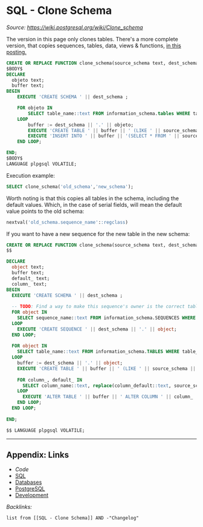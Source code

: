 # SQL - Clone Schema

*Source: https://wiki.postgresql.org/wiki/Clone_schema*

The version in this page only clones tables. There's a more complete version, that copies sequences, tables, data, views & functions, [in this posting.](https://www.postgresql.org/message-id/CANu8FiyJtt-0q%3DbkUxyra66tHi6FFzgU8TqVR2aahseCBDDntA%40mail.gmail.com)

````SQL
CREATE OR REPLACE FUNCTION clone_schema(source_schema text, dest_schema text) RETURNS void AS
$BODY$
DECLARE 
  objeto text;
  buffer text;
BEGIN
    EXECUTE 'CREATE SCHEMA ' || dest_schema ;

    FOR objeto IN
        SELECT table_name::text FROM information_schema.tables WHERE table_schema = source_schema
    LOOP        
        buffer := dest_schema || '.' || objeto;
        EXECUTE 'CREATE TABLE ' || buffer || ' (LIKE ' || source_schema || '.' || objeto || ' INCLUDING CONSTRAINTS INCLUDING INDEXES INCLUDING DEFAULTS)';
        EXECUTE 'INSERT INTO ' || buffer || '(SELECT * FROM ' || source_schema || '.' || objeto || ')';
    END LOOP;

END;
$BODY$
LANGUAGE plpgsql VOLATILE;
````

Execution example:

````SQL
SELECT clone_schema('old_schema','new_schema');
````

Worth noting is that this copies all tables in the schema, including the default values. Which, in the case of serial fields, will mean the default value points to the old schema:

````SQL
nextval('old_schema.sequence_name'::regclass)
````

If you want to have a new sequence for the new table in the new schema:

````SQL
CREATE OR REPLACE FUNCTION clone_schema(source_schema text, dest_schema text) RETURNS void AS
$$

DECLARE
  object text;
  buffer text;
  default_ text;
  column_ text;
BEGIN
  EXECUTE 'CREATE SCHEMA ' || dest_schema ;
 
  -- TODO: Find a way to make this sequence's owner is the correct table.
  FOR object IN
    SELECT sequence_name::text FROM information_schema.SEQUENCES WHERE sequence_schema = source_schema
  LOOP
    EXECUTE 'CREATE SEQUENCE ' || dest_schema || '.' || object;
  END LOOP;
 
  FOR object IN
    SELECT table_name::text FROM information_schema.TABLES WHERE table_schema = source_schema
  LOOP
    buffer := dest_schema || '.' || object;
    EXECUTE 'CREATE TABLE ' || buffer || ' (LIKE ' || source_schema || '.' || object || ' INCLUDING CONSTRAINTS INCLUDING INDEXES INCLUDING DEFAULTS)';
   
    FOR column_, default_ IN
      SELECT column_name::text, replace(column_default::text, source_schema, dest_schema) FROM information_schema.COLUMNS where table_schema = dest_schema AND table_name = object AND column_default LIKE 'nextval(%' || source_schema || '%::regclass)'
    LOOP
      EXECUTE 'ALTER TABLE ' || buffer || ' ALTER COLUMN ' || column_ || ' SET DEFAULT ' || default_;
    END LOOP;
  END LOOP;
 
END;

$$ LANGUAGE plpgsql VOLATILE;
````

---

## Appendix: Links

* *Code*
* [SQL](../../../../3-Resources/Tools/Developer%20Tools/Data%20Stack/Procedural%20Languages/SQL.md)
* [Databases](../../../MOCs/Databases.md)
* [PostgreSQL](../../../../3-Resources/Tools/Developer%20Tools/Data%20Stack/Databases/PostgreSQL.md)
* [Development](../../../MOCs/Development.md)

*Backlinks:*

````dataview
list from [[SQL - Clone Schema]] AND -"Changelog"
````

